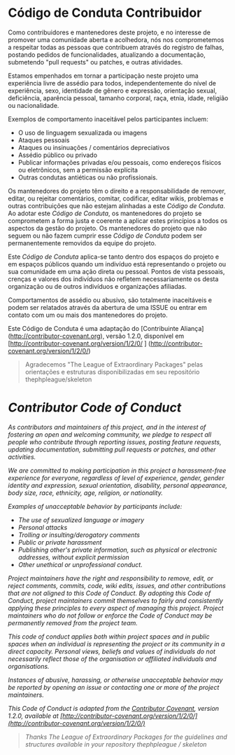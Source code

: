 # Código de Conduta Contribuidor

Como contribuidores e mantenedores deste projeto, e no interesse de promover uma comunidade aberta e acolhedora, nós nos comprometemos a respeitar todas as pessoas que contribuem através do registro de falhas, postando pedidos de funcionalidades, atualizando a documentação, submetendo "pull requests" ou patches, e outras atividades.

Estamos empenhados em tornar a participação neste projeto uma experiência livre de assédio para todos, independentemente do nível de experiência, sexo, identidade de gênero e expressão, orientação sexual, deficiência, aparência pessoal, tamanho corporal, raça, etnia, idade, religião ou nacionalidade.

Exemplos de comportamento inaceitável pelos participantes incluem:

* O uso de linguagem sexualizada ou imagens
* Ataques pessoais
* Ataques ou insinuações / comentários depreciativos
* Assédio público ou privado
* Publicar informações privadas e/ou pessoais, como endereços físicos ou eletrônicos, sem a permissão explícita
* Outras condutas antiéticas ou não profissionais.

Os mantenedores do projeto têm o direito e a responsabilidade de remover, editar, ou rejeitar comentários, comitar, codificar, editar wikis, problemas e outras contribuições que não estejam alinhadas a este *Código de Conduta*. Ao adotar este *Código de Conduta*, os mantenedores do projeto se comprometem a forma justa e coerente a aplicar estes princípios a todos os aspectos da gestão do projeto. Os mantenedores do projeto que não seguem ou não fazem cumprir esse *Código de Conduta* podem ser permanentemente removidos da equipe do projeto.

Este *Código de Conduta* aplica-se tanto dentro dos espaços do projeto e em espaços públicos quando um indivíduo está representando o projeto ou sua comunidade em uma ação direta ou pessoal. Pontos de vista pessoais, crenças e valores dos indivíduos não refletem necessariamente os desta organização ou de outros indivíduos e organizações afiliadas.

Comportamentos de assédio ou abusivo, são totalmente inaceitáveis e podem ser relatados através da abertura de uma ISSUE ou entrar em contato com um ou mais dos mantenedores do projeto.

Este Código de Conduta é uma adaptação do [Contribuinte Aliança] (http://contributor-covenant.org), versão 1.2.0, disponível em [http://contributor-covenant.org/version/1/2/0/ ] (http://contributor-covenant.org/version/1/2/0/)

> Agradecemos "The League of Extraordinary Packages" pelas orientações e estruturas disponibilizadas em seu repositório thephpleague/skeleton


# *Contributor Code of Conduct*

*As contributors and maintainers of this project, and in the interest of fostering an open and welcoming community, we pledge to respect all people who contribute through reporting issues, posting feature requests, updating documentation, submitting pull requests or patches, and other activities.*

*We are committed to making participation in this project a harassment-free experience for everyone, regardless of level of experience, gender, gender identity and expression, sexual orientation, disability, personal appearance, body size, race, ethnicity, age, religion, or nationality.*

*Examples of unacceptable behavior by participants include:*

- *The use of sexualized language or imagery*
- *Personal attacks*
- *Trolling or insulting/derogatory comments*
- *Public or private harassment*
- *Publishing other's private information, such as physical or electronic addresses, without explicit permission*
- *Other unethical or unprofessional conduct.*

*Project maintainers have the right and responsibility to remove, edit, or reject comments, commits, code, wiki edits, issues, and other contributions that are not aligned to this Code of Conduct. By adopting this Code of Conduct, project maintainers commit themselves to fairly and consistently applying these principles to every aspect of managing this project. Project maintainers who do not follow or enforce the Code of Conduct may be permanently removed from the project team.*

*This code of conduct applies both within project spaces and in public spaces when an individual is representing the project or its community in a direct capacity. Personal views, beliefs and values of individuals do not necessarily reflect those of the organisation or affiliated individuals and organisations.*

*Instances of abusive, harassing, or otherwise unacceptable behavior may be reported by opening an issue or contacting one or more of the project maintainers.*

*This Code of Conduct is adapted from the [Contributor Covenant](http://contributor-covenant.org), version 1.2.0, available at [http://contributor-covenant.org/version/1/2/0/](http://contributor-covenant.org/version/1/2/0/)*

> *Thanks The League of Extraordinary Packages for the guidelines and structures available in your repository thephpleague / skeleton*